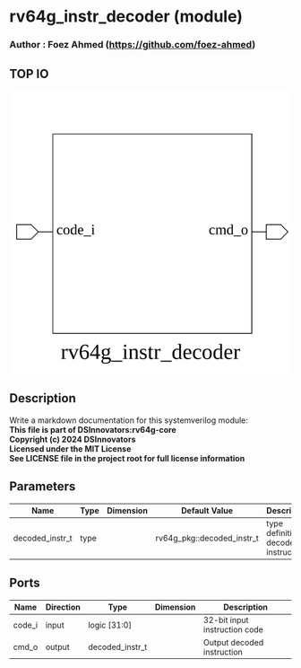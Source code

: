 # rv64g_instr_decoder (module)

### Author : Foez Ahmed (https://github.com/foez-ahmed)

## TOP IO
<img src="./rv64g_instr_decoder_top.svg">

## Description

Write a markdown documentation for this systemverilog module:
<br>**This file is part of DSInnovators:rv64g-core**
<br>**Copyright (c) 2024 DSInnovators**
<br>**Licensed under the MIT License**
<br>**See LICENSE file in the project root for full license information**

## Parameters
|Name|Type|Dimension|Default Value|Description|
|-|-|-|-|-|
|decoded_instr_t|type||rv64g_pkg::decoded_instr_t| type definition of decoded instruction|

## Ports
|Name|Direction|Type|Dimension|Description|
|-|-|-|-|-|
|code_i|input|logic [31:0]|| 32-bit input instruction code|
|cmd_o|output|decoded_instr_t|| Output decoded instruction|
